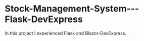 # Stock-Management-System---Flask-DevExpress

In this project I experienced Flask and Blazor-DevExpress.
